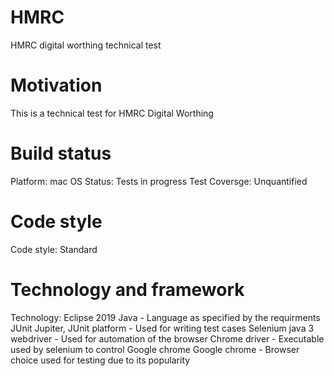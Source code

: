 # HMRC
HMRC digital worthing technical test

# Motivation
This is a technical test for HMRC Digital Worthing

# Build status
Platform: mac OS
Status: Tests in progress
Test Coversge: Unquantified 

# Code style
Code style: Standard

# Technology and framework 
Technology:
 Eclipse 2019 
 Java - Language as specified by the requirments
 JUnit Jupiter, JUnit platform - Used for writing test cases
 Selenium java 3 webdriver - Used for automation of the browser
 Chrome driver - Executable used by selenium to control Google chrome
 Google chrome - Browser choice used for testing due to its popularity



